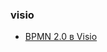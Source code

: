 ### visio
- [BPMN 2.0 в Visio](https://rus-visio-blog-archive.github.io/2012/11/26/bpmn-2-0-visio.htm)
